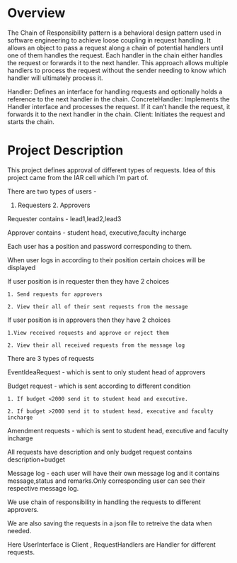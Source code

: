 # Overview
The Chain of Responsibility pattern is a behavioral design pattern used in software engineering to achieve loose coupling in request handling. It allows an object to pass a request along a chain of potential handlers until one of them handles the request. Each handler in the chain either handles the request or forwards it to the next handler. This approach allows multiple handlers to process the request without the sender needing to know which handler will ultimately process it.

Handler: Defines an interface for handling requests and optionally holds a reference to the next handler in the chain.
ConcreteHandler: Implements the Handler interface and processes the request. If it can’t handle the request, it forwards it to the next handler in the chain.
Client: Initiates the request and starts the chain.

# Project Description
This project defines approval of different types of requests. Idea of this project came from the IAR cell which I'm part of. 

There are two types of users - 

1. Requesters  2. Approvers
   
Requester contains -  lead1,lead2,lead3

Approver contains - student head, executive,faculty incharge

Each user has a position and password corresponding to them.

When user logs in according to their position certain choices will be displayed

If user position is in requester then they have 2 choices

	1. Send requests for approvers
 
	2. View their all of their sent requests from the message
 
If user position is in approvers then they have 2 choices

    1.View received requests and approve or reject them 

    2. View their all received requests from the message log

There are 3 types of requests 

EventIdeaRequest -  which is sent to only student head of approvers

Budget request - which is sent according to different condition

	1. If budget <2000 send it to student head and executive.
   
	2. If budget >2000 send it to student head, executive and faculty incharge
   
Amendment requests - which is sent to student head, executive and faculty incharge

All requests have description and only budget request contains description+budget

Message log - each user will have their own message log and it contains message,status and remarks.Only corresponding user can see their respective message log.

We use chain of responsibility in handling the requests to different approvers.

We are also saving the requests in a json file to retreive the data when needed.

Here UserInterface is Client , RequestHandlers are Handler for different requests.

